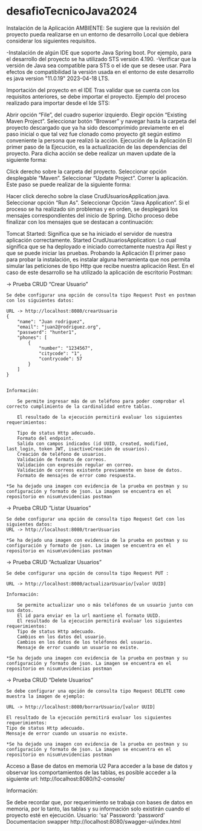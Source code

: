 # desafioTecnicoJava2024

Instalación de la Aplicación
AMBIENTE: Se sugiere que la revisión del proyecto pueda realizarse en un entorno de desarrollo Local que debiera considerar los siguientes requisitos.

-Instalación de algún IDE que soporte Java Spring boot. Por ejemplo, para el desarrollo del proyecto se ha utilizado STS versión 4.190. -Verificar que la versión de Java sea compatible para STS o el ide que se desee usar. Para efectos de compatibilidad la versión usada en el entorno de este desarrollo es java version "11.0.19" 2023-04-18 LTS.

Importación del proyecto en el IDE
Tras validar que se cuenta con los requisitos anteriores, se debe importar el proyecto. Ejemplo del proceso realizado para importar desde el Ide STS:

Abrir opción “File”, del cuadro superior izquierdo. 
Elegir opción “Existing Maven Project”. 
Seleccionar botón “Browser” y navegar hasta la carpeta del proyecto descargado que ya ha sido descomprimido previamente en el paso inicial o que tal vez fue clonado como proyecto git según estimo conveniente la persona que realizó la acción. 
Ejecución de la Aplicación
El primer paso de la Ejecución, es la actualización de las dependencias del proyecto. Para dicha acción se debe realizar un maven update de la siguiente forma:

Click derecho sobre la carpeta del proyecto. 
Seleccionar opción desplegable “Maven”. 
Seleccionar “Update Project”. 
Correr la aplicación. Este paso se puede realizar de la siguiente forma:

Hacer click derecho sobre la clase CrudUsuariosApplication.java. 
Seleccionar opción “Run As".
Seleccionar Opción “Java Application”. 
Si el proceso se ha realizado sin problemas y en orden, se desplegará los mensajes correspondientes del inicio de Spring. Dicho proceso debe finalizar con los mensajes que se destacan a continuación:

Tomcat Started: Significa que se ha iniciado el servidor de nuestra aplicación correctamente. 
Started CrudUsuariosApplication: Lo cual significa que se ha deployado e iniciado correctamente nuestra Api Rest y que se puede iniciar las pruebas. 
Probando la Aplicación
El primer paso para probar la instalación, es instalar alguna herramienta que nos permita simular las peticiones de tipo Http que recibe nuestra aplicación Rest. En el caso de este desarrollo se ha utilizado la aplicación de escritorio Postman:

-> Prueba CRUD “Crear Usuario”  

	Se debe configurar una opción de consulta tipo Request Post en postman con los siguientes datos: 

	URL -> http://localhost:8080/crearUsuario 
	{
		"name": "Juan rodriguez",
		"email": "juan2@rodriguez.org",
		"password": "hunter1",
		"phones": [
			{
				"number": "1234567",
				"citycode": "1",
				"contrycode": 57
			}
		]
	}
	
 
	Información: 

		Se permite ingresar más de un teléfono para poder comprobar el correcto cumplimiento de la cardinalidad entre tablas. 
		
		El resultado de la ejecución permitirá evaluar los siguientes requerimientos: 

		Tipo de status Http adecuado. 
		Formato del endpoint. 
		Salida con campos indicados (id UUID, created, modified, last_login, token JWT, isactiveCreación de usuarios). 
		Creación de teléfono de usuarios. 
		Validación de formato de correos. 
		Validación con expresión regular en correo. 
		Validación de correos existente previamente en base de datos. 
		Formato de mensajes de error como respuesta. 
		
	*Se ha dejado una imagen con evidencia de la prueba en postman y su configuración y formato de json. La imagen se encuentra en el repositorio en nisum\evidencias postman

-> Prueba CRUD “Listar Usuarios” 

	Se debe configurar una opción de consulta tipo Request Get con los siguientes datos: 
	URL -> http://localhost:8080/traerUsuarios 
	
	*Se ha dejado una imagen con evidencia de la prueba en postman y su configuración y formato de json. La imagen se encuentra en el repositorio en nisum\evidencias postman

	
-> Prueba CRUD “Actualizar Usuarios” 

	Se debe configurar una opción de consulta tipo Request PUT : 

	URL -> http://localhost:8080/actualizarUsuario/[valor UUID]

	Información: 

		Se permite actualizar uno o más teléfonos de un usuario junto con sus datos. 
		El id para enviar en la url mantiene el formato UUID. 
		El resultado de la ejecución permitirá evaluar los siguientes requerimientos: 
		Tipo de status Http adecuado. 
		Cambios en los datos del usuario. 
		Cambios en los datos de los teléfonos del usuario. 
		Mensaje de error cuando un usuario no existe. 

	*Se ha dejado una imagen con evidencia de la prueba en postman y su configuración y formato de json. La imagen se encuentra en el repositorio en nisum\evidencias postman


->	Prueba CRUD “Delete Usuarios” 

	Se debe configurar una opción de consulta tipo Request DELETE como muestra la imagen de ejemplo: 

	URL -> http://localhost:8080/borrarUsuario/[valor UUID]

	El resultado de la ejecución permitirá evaluar los siguientes requerimientos: 
	Tipo de status Http adecuado. 
	Mensaje de error cuando un usuario no existe. 

	*Se ha dejado una imagen con evidencia de la prueba en postman y su configuración y formato de json. La imagen se encuentra en el repositorio en nisum\evidencias postman
Acceso a Base de datos en memoria U2
Para acceder a la base de datos y observar los comportamientos de las tablas, es posible acceder a la siguiente url: http://localhost:8080/h2-console/

Información:

Se debe recordar que, por requerimiento se trabaja con bases de datos en memoria, por lo tanto, las tablas y su información solo existirán cuando el proyecto esté en ejecución. 
Usuario: 'sa'
Password: 'password'
Documentacion swapper
http://localhost:8080/swagger-ui/index.html
